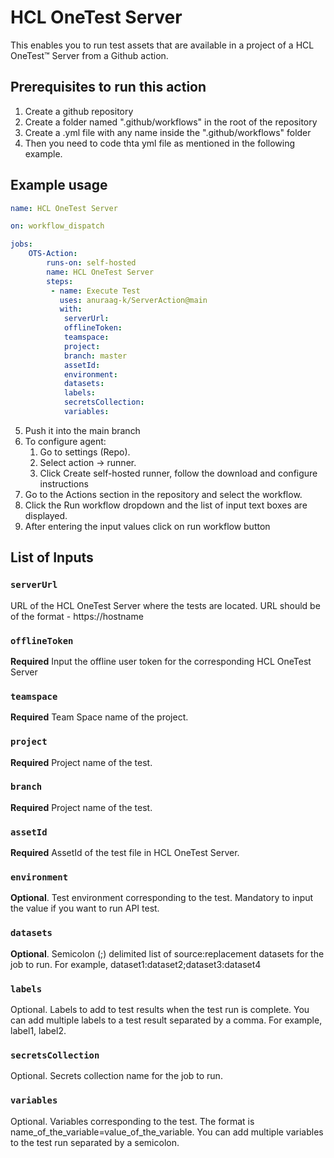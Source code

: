 # HCL OneTest Server

This enables you to run test assets that are available in a project of a HCL OneTest™ Server from a Github action.

## Prerequisites to run this action

1. Create a github repository
2. Create a folder named ".github/workflows" in the root of the repository
3. Create a .yml file with any name inside the ".github/workflows" folder 
4. Then you need to code thta yml file as mentioned in the following example.

## Example usage

```yaml
name: HCL OneTest Server

on: workflow_dispatch

jobs:
    OTS-Action:
        runs-on: self-hosted
        name: HCL OneTest Server
        steps:
         - name: Execute Test
           uses: anuraag-k/ServerAction@main
           with:
            serverUrl: 
            offlineToken: 
            teamspace: 
            project: 
            branch: master
            assetId: 
            environment: 
            datasets:
            labels: 
            secretsCollection:
            variables:

```
5. Push it into the main branch
6. To configure agent:
    1. Go to settings (Repo).
    2. Select action -> runner.
    3. Click Create self-hosted runner, follow the download and configure instructions
7. Go to the Actions section in the repository and select the workflow.
8. Click the Run workflow dropdown and the list of input text boxes are displayed.
9. After entering the input values click on run workflow button

## List of Inputs

### `serverUrl`

URL of the HCL OneTest Server where the tests are located. URL should be of the format - https://hostname

### `offlineToken`

**Required** Input the offline user token for the corresponding HCL OneTest Server

### `teamspace`

**Required** Team Space name of the project.

### `project`

**Required** Project name of the test.

### `branch`

**Required** Project name of the test.

### `assetId`

**Required** AssetId of the test file in HCL OneTest Server.

### `environment`

**Optional**. Test environment corresponding to the test. Mandatory to input the value if you want to run API test.

### `datasets`

**Optional**. Semicolon (;) delimited list of source:replacement datasets for the job to run. For example, dataset1:dataset2;dataset3:dataset4

### `labels`
Optional. Labels to add to test results when the test run is complete. You can add multiple labels to a test result separated by a comma. For example, label1, label2.

### `secretsCollection`

Optional. Secrets collection name for the job to run.

### `variables`

Optional. Variables corresponding to the test. The format is name_of_the_variable=value_of_the_variable. You can add multiple variables to the test run separated by a semicolon.
